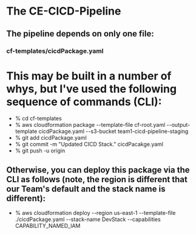 # The CE-CICD-Pipeline 

## The pipeline depends on only one file:

### cf-templates/cicdPackage.yaml

# This may be built in a number of whys, but I've used the following sequence of commands (CLI):

- % cd cf-templates
- % aws cloudformation package --template-file cf-root.yaml --output-template cicdPackage.yaml --s3-bucket team1-cicd-pipeline-staging
- % git add cicdPackage.yaml
- % git commit -m "Updated CICD Stack." cicdPacakge.yaml
- % git push -u origin

## Otherwise, you can deploy this package via the CLI as follows (note, the region is different that our Team's default and the stack name is different):

- % aws cloudformation deploy --region us-east-1 --template-file ./cicdPackage.yaml --stack-name DevStack --capabilities  CAPABILITY_NAMED_IAM


